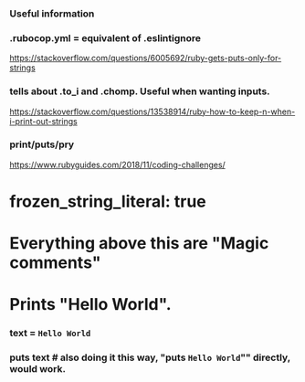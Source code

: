 ### Useful information ###

### .rubocop.yml = equivalent of .eslintignore ###

https://stackoverflow.com/questions/6005692/ruby-gets-puts-only-for-strings
### tells about .to_i and .chomp. Useful when wanting inputs. ###

https://stackoverflow.com/questions/13538914/ruby-how-to-keep-n-when-i-print-out-strings 
### print/puts/pry ###

https://www.rubyguides.com/2018/11/coding-challenges/









# frozen_string_literal: true

# Everything above this are "Magic comments"
# Prints "Hello World".
### text = `Hello World` ###
### puts text # also doing it this way, "puts `Hello World`"" directly, would work. ###